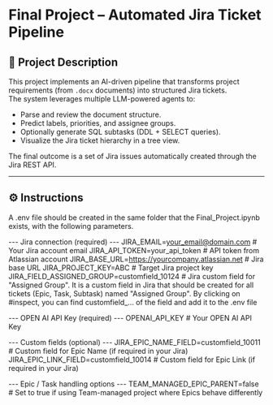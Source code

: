 # Final Project – Automated Jira Ticket Pipeline

## 📖 Project Description
This project implements an AI-driven pipeline that transforms project requirements (from `.docx` documents) into structured Jira tickets.  
The system leverages multiple LLM-powered agents to:
- Parse and review the document structure.
- Predict labels, priorities, and assignee groups.
- Optionally generate SQL subtasks (DDL + SELECT queries).
- Visualize the Jira ticket hierarchy in a tree view.

The final outcome is a set of Jira issues automatically created through the Jira REST API.

---

## ⚙️ Instructions
A .env file should be created in the same folder that the Final_Project.ipynb exists, with the following parameters.

--- Jira connection (required) ---
JIRA_EMAIL=your_email@domain.com          # Your Jira account email
JIRA_API_TOKEN=your_api_token             # API token from Atlassian account
JIRA_BASE_URL=https://yourcompany.atlassian.net  # Jira base URL
JIRA_PROJECT_KEY=ABC                      # Target Jira project key
JIRA_FIELD_ASSIGNED_GROUP=customfield_10124  # Jira custom field for "Assigned Group". It is a custom field in Jira that should be created for all tickets (Epic, Task, Subtask) named "Assigned Group". By clicking on #inspect, you can find customfield_... of the field and add it to the .env file

--- OPEN AI API Key (required) ---
OPENAI_API_KEY                            # Your OPEN AI API Key

--- Custom fields (optional) ---
JIRA_EPIC_NAME_FIELD=customfield_10011       # Custom field for Epic Name (if required in your Jira)
JIRA_EPIC_LINK_FIELD=customfield_10014       # Custom field for Epic Link (if required in your Jira)

--- Epic / Task handling options ---
TEAM_MANAGED_EPIC_PARENT=false    # Set to true if using Team-managed project where Epics behave differently

